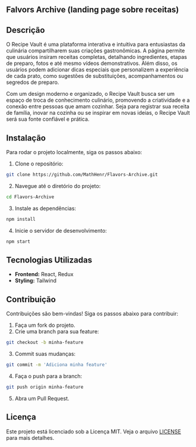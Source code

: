 <!-- Descrição do Projeto: Recipe Vault

O Recipe Vault é uma plataforma interativa e intuitiva para entusiastas da culinária compartilharem suas criações gastronômicas. A página permite que usuários insiram receitas completas, detalhando ingredientes, etapas de preparo, fotos e até mesmo vídeos demonstrativos. Além disso, os usuários podem adicionar dicas especiais que personalizem a experiência de cada prato, como sugestões de substituições, acompanhamentos ou segredos de preparo.

Com um design moderno e organizado, o Recipe Vault busca ser um espaço de troca de conhecimento culinário, promovendo a criatividade e a conexão entre pessoas que amam cozinhar. Seja para registrar sua receita de família, inovar na cozinha ou se inspirar em novas ideias, o Recipe Vault será sua fonte confiável e prática.

Principais Funcionalidades:
Inserção de Receitas: Permita que os usuários adicionem título, descrição, tempo de preparo e porções.
Galeria Visual: Upload de fotos dos pratos prontos para destacar os resultados finais.
Vídeos de Preparo: Integre vídeos diretamente na receita para uma orientação mais clara e envolvente.
Dicas e Personalizações: Um campo dedicado para usuários adicionarem suas sugestões e segredos.
Pesquisa e Categorias: Filtragem por ingredientes, tipos de pratos, dificuldade e mais.
Objetivo:
Criar uma comunidade apaixonada por culinária, onde qualquer pessoa possa compartilhar, aprender e reinventar receitas de forma prática e divertida. -->
## Falvors Archive (landing page sobre receitas)

## Descrição

O Recipe Vault é uma plataforma interativa e intuitiva para entusiastas da culinária compartilharem suas criações gastronômicas. A página permite que usuários insiram receitas completas, detalhando ingredientes, etapas de preparo, fotos e até mesmo vídeos demonstrativos. Além disso, os usuários podem adicionar dicas especiais que personalizem a experiência de cada prato, como sugestões de substituições, acompanhamentos ou segredos de preparo.

Com um design moderno e organizado, o Recipe Vault busca ser um espaço de troca de conhecimento culinário, promovendo a criatividade e a conexão entre pessoas que amam cozinhar. Seja para registrar sua receita de família, inovar na cozinha ou se inspirar em novas ideias, o Recipe Vault será sua fonte confiável e prática.

## Instalação

Para rodar o projeto localmente, siga os passos abaixo:

1. Clone o repositório:
  ```bash
  git clone https://github.com/MathHenr/Flavors-Archive.git
  ```
2. Navegue até o diretório do projeto:
  ```bash
  cd Flavors-Archive
  ```
3. Instale as dependências:
  ```bash
  npm install
  ```
4. Inicie o servidor de desenvolvimento:
  ```bash
  npm start
  ```

## Tecnologias Utilizadas

- **Frontend:** React, Redux
- **Styling:** Tailwind

## Contribuição

Contribuições são bem-vindas! Siga os passos abaixo para contribuir:

1. Faça um fork do projeto.
2. Crie uma branch para sua feature:
  ```bash
  git checkout -b minha-feature
  ```
3. Commit suas mudanças:
  ```bash
  git commit -m 'Adiciona minha feature'
  ```
4. Faça o push para a branch:
  ```bash
  git push origin minha-feature
  ```
5. Abra um Pull Request.

## Licença

Este projeto está licenciado sob a Licença MIT. Veja o arquivo [LICENSE](LICENSE) para mais detalhes.